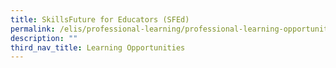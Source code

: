 ```yaml
---
title: SkillsFuture for Educators (SFEd)
permalink: /elis/professional-learning/professional-learning-opportunities/skillsfuture-for-educators-sfed/
description: ""
third_nav_title: Learning Opportunities
---
```

